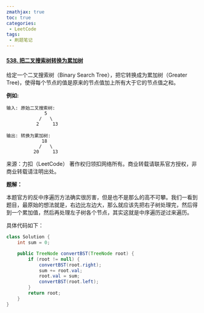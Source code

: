 ```yaml
---
zmathjax: true
toc: true
categories:
 - LeetCode
tags:
 - 刷题笔记
---
```


#### [538. 把二叉搜索树转换为累加树](https://leetcode-cn.com/problems/convert-bst-to-greater-tree/)

给定一个二叉搜索树（Binary Search Tree），把它转换成为累加树（Greater Tree)，使得每个节点的值是原来的节点值加上所有大于它的节点值之和。

<!--more-->

**例如:**

    输入: 原始二叉搜索树:
                  5
                /   \
               2     13
    
    输出: 转换为累加树:
                 18
                /   \
              20     13
来源：力扣（LeetCode）
著作权归领扣网络所有。商业转载请联系官方授权，非商业转载请注明出处。

**题解：**

本题官方的反中序遍历方法确实很厉害，但是也不是那么的高不可攀。我们一看到题目，最原始的想法就是，右边比左边大，那么就应该先把右子树处理完，然后得到一个累加值，然后再处理左子树各个节点，其实这就是中序遍历逆过来遍历。

具体代码如下：

```java
class Solution {
    int sum = 0;

    public TreeNode convertBST(TreeNode root) {
        if (root != null) {
            convertBST(root.right);
            sum += root.val;
            root.val = sum;
            convertBST(root.left);
        }
        return root;
    }
}
```

